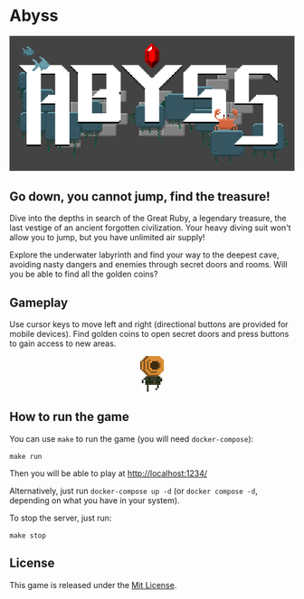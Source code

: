 # Abyss
<div align="center"><img src="assets/img/readme/title.gif"></div>

## Go down, you cannot jump, find the treasure!

Dive into the depths in search of the Great Ruby, a legendary treasure, the last vestige of an ancient forgotten civilization. Your heavy diving suit won't allow you to jump, but you have unlimited air supply!

Explore the underwater labyrinth and find your way to the deepest cave, avoiding nasty dangers and enemies through secret doors and rooms. Will you be able to find all the golden coins?

## Gameplay

Use cursor keys to move left and right (directional buttons are provided for mobile devices). Find golden coins to open secret doors and press buttons to gain access to new areas.

<div align="center"><img src="assets/img/readme/player.gif"></div>

## How to run the game

You can use `make` to run the game (you will need `docker-compose`):

```
make run
```

Then you will be able to play at [http://localhost:1234/](http://localhost:1234/)

Alternatively, just run `docker-compose up -d` (or `docker compose -d`, depending on what you have in your system).

To stop the server, just run:

```
make stop
```

## License

This game is released under the [Mit License](https://opensource.org/licenses/MIT).